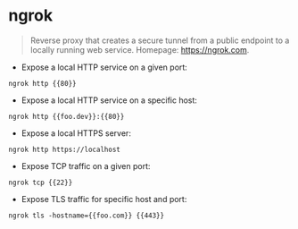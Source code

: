 # ngrok

> Reverse proxy that creates a secure tunnel from a public endpoint to a locally running web service.
> Homepage: <https://ngrok.com>.

- Expose a local HTTP service on a given port:

`ngrok http {{80}}`

- Expose a local HTTP service on a specific host:

`ngrok http {{foo.dev}}:{{80}}`

- Expose a local HTTPS server:

`ngrok http https://localhost`

- Expose TCP traffic on a given port:

`ngrok tcp {{22}}`

- Expose TLS traffic for specific host and port:

`ngrok tls -hostname={{foo.com}} {{443}}`
